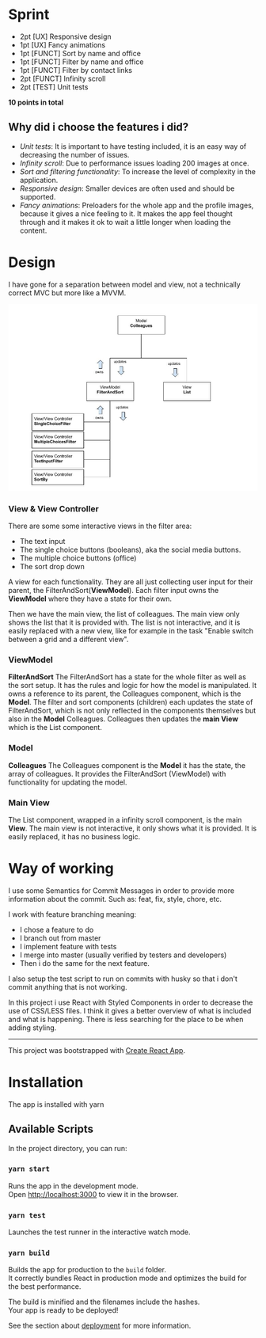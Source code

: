 # Sprint

- 2pt [UX] Responsive design
- 1pt [UX] Fancy animations
- 1pt [FUNCT] Sort by name and office
- 1pt [FUNCT] Filter by name and office
- 1pt [FUNCT] Filter by contact links
- 2pt [FUNCT] Infinity scroll
- 2pt [TEST] Unit tests

**10 points in total**

## Why did i choose the features i did?

- _Unit tests_: It is important to have testing included, it is an easy way of decreasing the number of issues.
- _Infinity scroll_: Due to performance issues loading 200 images at once.
- _Sort and filtering functionality_: To increase the level of complexity in the application.
- _Responsive design_: Smaller devices are often used and should be supported.
- _Fancy animations_: Preloaders for the whole app and the profile images, because it gives a nice feeling to it. It makes the app feel thought through and it makes it ok to wait a little longer when loading the content.

# Design

I have gone for a separation between model and view, not a technically correct MVC but more like a MVVM.

![Overview](./overview.jpg)

### View & View Controller

There are some some interactive views in the filter area:

- The text input
- The single choice buttons (booleans), aka the social media buttons.
- The multiple choice buttons (office)
- The sort drop down

A view for each functionality. They are all just collecting user input for their parent, the FilterAndSort(**ViewModel**). Each filter input owns the **ViewModel** where they have a state for their own.

Then we have the main view, the list of colleagues. The main view only shows the list that it is provided with. The list is not interactive, and it is easily replaced with a new view, like for example in the task "Enable switch between a grid and a different view".

### ViewModel

**FilterAndSort**
The FilterAndSort has a state for the whole filter as well as the sort setup. It has the rules and logic for how the model is manipulated.
It owns a reference to its parent, the Colleagues component, which is the **Model**.
The filter and sort components (children) each updates the state of FilterAndSort, which is not only reflected in the components themselves but also in the **Model** Colleagues. Colleagues then updates the **main View** which is the List component.

### Model

**Colleagues**
The Colleagues component is the **Model** it has the state, the array of colleagues. It provides the FilterAndSort (ViewModel) with functionality for updating the model.

### Main View

The List component, wrapped in a infinity scroll component, is the main **View**. The main view is not interactive, it only shows what it is provided. It is easily replaced, it has no business logic.

# Way of working

I use some Semantics for Commit Messages in order to provide more information about the commit. Such as: feat, fix, style, chore, etc.

I work with feature branching meaning:

- I chose a feature to do
- I branch out from master
- I implement feature with tests
- I merge into master (usually verified by testers and developers)
- Then i do the same for the next feature.

I also setup the test script to run on commits with husky so that i don't commit anything that is not working.

In this project i use React with Styled Components in order to decrease the use of CSS/LESS files. I think it gives a better overview of what is included and what is happening. There is less searching for the place to be when adding styling.

---

This project was bootstrapped with [Create React App](https://github.com/facebook/create-react-app).

# Installation

The app is installed with yarn

## Available Scripts

In the project directory, you can run:

### `yarn start`

Runs the app in the development mode.<br />
Open [http://localhost:3000](http://localhost:3000) to view it in the browser.

### `yarn test`

Launches the test runner in the interactive watch mode.<br />

### `yarn build`

Builds the app for production to the `build` folder.<br />
It correctly bundles React in production mode and optimizes the build for the best performance.

The build is minified and the filenames include the hashes.<br />
Your app is ready to be deployed!

See the section about [deployment](https://facebook.github.io/create-react-app/docs/deployment) for more information.
